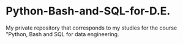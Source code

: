 # Python-Bash-and-SQL-for-D.E.
My private repository that corresponds to my studies for the course "Python, Bash and SQL for data engineering.
